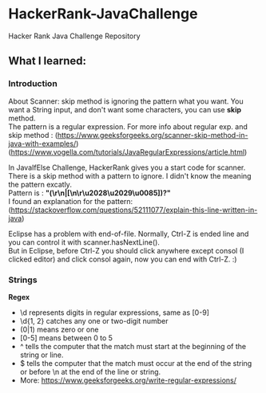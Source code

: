# HackerRank-JavaChallenge
Hacker Rank Java Challenge Repository

## What I learned:
### Introduction
About Scanner: skip method is ignoring the pattern what you want. You want a String input, and don't want some characters, you can use <b>skip</b> method. </br>
The pattern is a regular expression. For more info about regular exp. and skip method : 
(https://www.geeksforgeeks.org/scanner-skip-method-in-java-with-examples/)
(https://www.vogella.com/tutorials/JavaRegularExpressions/article.html)

In JavaIfElse Challenge, HackerRank gives you a start code for scanner. There is a skip method with a pattern to ignore. I didn't know the meaning the pattern excatly. </br>
Pattern is : <b>"(\r\n|[\n\r\u2028\u2029\u0085])?" </b> </br>
I found an explanation for the pattern: (https://stackoverflow.com/questions/52111077/explain-this-line-written-in-java)

Eclipse has a problem with end-of-file. Normally, Ctrl-Z is ended line and you can control it with scanner.hasNextLine(). </br>
But in Eclipse, before Ctrl-Z you should click anywhere except consol (I clicked editor) and click consol again, now you can end with Ctrl-Z. :)



### Strings

**Regex**

- \d represents digits in regular expressions, same as [0-9]
- \\d{1, 2} catches any one or two-digit number
- (0|1) means zero or one
- [0-5] means between 0 to 5
- ^  tells the computer that the match must start at the beginning of the string or line.
- $ tells the computer that the match must occur at the end of the string or before \n at the end of the line or string.
- More: https://www.geeksforgeeks.org/write-regular-expressions/







